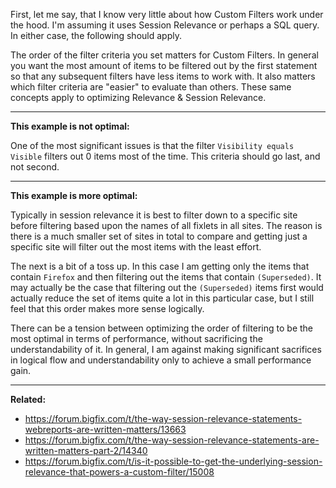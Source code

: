 First, let me say, that I know very little about how Custom Filters work under the hood. I'm assuming it uses Session Relevance or perhaps a SQL query. In either case, the following should apply. 

The order of the filter criteria you set matters for Custom Filters. In general you want the most amount of items to be filtered out by the first statement so that any subsequent filters have less items to work with. It also matters which filter criteria are "easier" to evaluate than others. These same concepts apply to optimizing Relevance & Session Relevance. 

----------

**This example is not optimal:**


One of the most significant issues is that the filter `Visibility equals Visible` filters out 0 items most of the time. This criteria should go last, and not second. 

----------

**This example is more optimal:**


Typically in session relevance it is best to filter down to a specific site before filtering based upon the names of all fixlets in all sites. The reason is there is a much smaller set of sites in total to compare and getting just a specific site will filter out the most items with the least effort. 

The next is a bit of a toss up. In this case I am getting only the items that contain `Firefox` and then filtering out the items that contain `(Superseded)`. It may actually be the case that filtering out the `(Superseded)` items first would actually reduce the set of items quite a lot in this particular case, but I still feel that this order makes more sense logically.

There can be a tension between optimizing the order of filtering to be the most optimal in terms of performance, without sacrificing the understandability of it. In general, I am against making significant sacrifices in logical flow and understandability only to achieve a small performance gain. 

----------

**Related:** 

- https://forum.bigfix.com/t/the-way-session-relevance-statements-webreports-are-written-matters/13663
- https://forum.bigfix.com/t/the-way-session-relevance-statements-are-written-matters-part-2/14340
- https://forum.bigfix.com/t/is-it-possible-to-get-the-underlying-session-relevance-that-powers-a-custom-filter/15008
